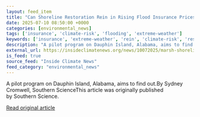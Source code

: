 ```yaml
---
layout: feed_item
title: "Can Shoreline Restoration Rein in Rising Flood Insurance Prices?"
date: 2025-07-10 08:50:00 +0000
categories: [environmental_news]
tags: ['insurance', 'climate-risk', 'flooding', 'extreme-weather']
keywords: ['insurance', 'extreme-weather', 'rein', 'climate-risk', 'restoration', 'flooding', 'shoreline']
description: "A pilot program on Dauphin Island, Alabama, aims to find out"
external_url: https://insideclimatenews.org/news/10072025/marsh-shoreline-restoration-flood-insurance-prices/
is_feed: true
source_feed: "Inside Climate News"
feed_category: "environmental_news"
---
```


A pilot program on Dauphin Island, Alabama, aims to find out.By Sydney Cromwell, Southern ScienceThis article was originally published by&nbsp;Southern Science.

[Read original article](https://insideclimatenews.org/news/10072025/marsh-shoreline-restoration-flood-insurance-prices/)
